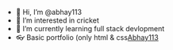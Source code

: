 - 👋 Hi, I’m @abhay113
- 👀 I’m interested in cricket
- 🌱 I’m currently learning full stack devlopment
- 👓 Basic portfolio (only html & css[Abhay113](https://abhay113.github.io/portfolio/)

<!---
abhay113/abhay113 is a ✨ special ✨ repository because its `README.md` (this file) appears on your GitHub profile.
You can click the Preview link to take a look at your changes.
--->
